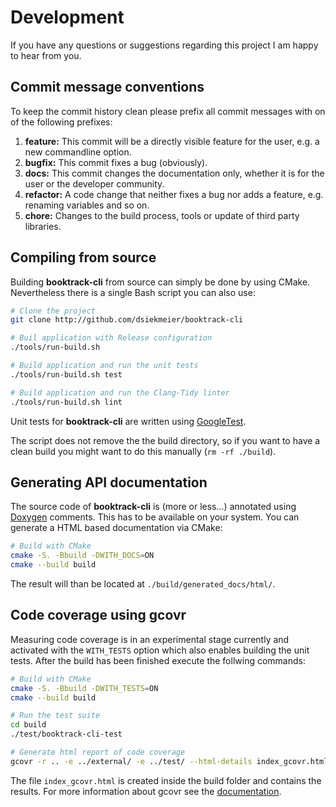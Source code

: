 # Development

If you have any questions or suggestions regarding this project I am happy to hear from you.

## Commit message conventions

To keep the commit history clean please prefix all commit messages with on of the following prefixes:

1. **feature:** This commit will be a directly visible feature for the user, e.g. a new commandline option.
2. **bugfix:** This commit fixes a bug (obviously).
3. **docs:** This commit changes the documentation only, whether it is for the user or the developer community.
4. **refactor:** A code change that neither fixes a bug nor adds a feature, e.g. renaming variables and so on.
5. **chore:** Changes to the build process, tools or update of third party libraries.

## Compiling from source

Building **booktrack-cli** from source can simply be done by using CMake. Nevertheless there is a single Bash script you can also use:

```bash
# Clone the project
git clone http://github.com/dsiekmeier/booktrack-cli

# Buil application with Release configuration
./tools/run-build.sh

# Build application and run the unit tests
./tools/run-build.sh test

# Build application and run the Clang-Tidy linter
./tools/run-build.sh lint
```

Unit tests for **booktrack-cli** are written using [GoogleTest](https://google.github.io/googletest).

The script does not remove the the build directory, so if you want to have a clean build you might want to do this manually (`rm -rf ./build`).

## Generating API documentation

The source code of **booktrack-cli** is (more or less...) annotated using [Doxygen](https://www.doxygen.nl/index.html) comments. This has to be available on your system. You can generate a HTML based documentation via CMake:

```bash
# Build with CMake
cmake -S. -Bbuild -DWITH_DOCS=ON
cmake --build build
```

The result will than be located at `./build/generated_docs/html/`.

## Code coverage using gcovr

Measuring code coverage is in an experimental stage currently and activated with the `WITH_TESTS` option which also enables building the unit tests. After the build has been finished execute the follwing commands:

```bash
# Build with CMake
cmake -S. -Bbuild -DWITH_TESTS=ON
cmake --build build

# Run the test suite
cd build
./test/booktrack-cli-test

# Generate html report of code coverage
gcovr -r .. -e ../external/ -e ../test/ --html-details index_gcovr.html
```

The file `index_gcovr.html` is created inside the build folder and contains the results. For more information about gcovr see the [documentation](https://gcovr.com/en/stable/).

